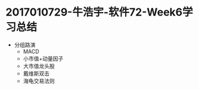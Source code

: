 # 2017010729-牛浩宇-软件72-Week6学习总结

- 分组路演
    - MACD
    - 小市值+动量因子
    - 大市值龙头股
    - 戴维斯双击
    - 海龟交易法则
